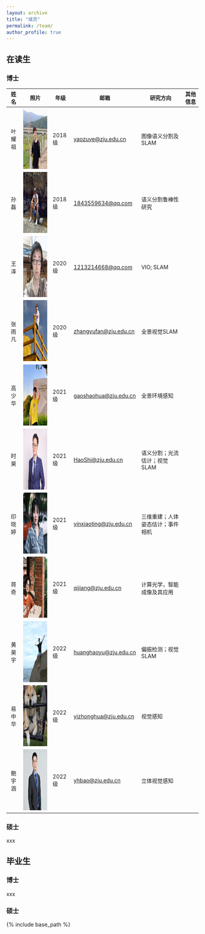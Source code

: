 ```yaml
---
layout: archive
title: "成员"
permalink: /team/
author_profile: true
---
```


## 在读生

### 博士

|  姓名  | 照片                                                         | 年级   | 邮箱                   | 研究方向                         | 其他信息 |
| :----: | ------------------------------------------------------------ | ------ | ---------------------- | -------------------------------- | -------- |
| 叶耀祖 | <img src="/images/students/yeyaozu.jpg" alt="Portfolio" width = 160px height = 160px> | 2018级 | yaozuye@zju.edu.cn     | 图像语义分割及SLAM               |          |
|  孙磊  | <img src="/images/students/sunlei.jpg" alt="Portfolio" width = 160px height = 160px> | 2018级 | 1843559634@qq.com      | 语义分割鲁棒性研究               |          |
|  王泽  | <img src="/images/students/wangze.jpg" alt="Portfolio" width = 160px height = 160px> | 2020级 | 1213214668@qq.com      | VIO; SLAM                        |          |
| 张雨凡 | <img src="/images/students/zhangyufan.jpg" alt="Portfolio" width = 160px height = 160px> | 2020级 | zhangyufan@zju.edu.cn  | 全景视觉SLAM                     |          |
| 高少华 | <img src="/images/students/gaoshaohua.jpg" alt="Portfolio" width = 160px height = 160px> | 2021级 | gaoshaohua@zju.edu.cn  | 全景环境感知                     |          |
|  时昊  | <img src="/images/students/shihao.jpg" alt="Portfolio" width = 160px height = 160px> | 2021级 | HaoShi@zju.edu.cn      | 语义分割；光流估计；视觉SLAM     |          |
| 印晓婷 | <img src="/images/students/yinxiaoting.jpg" alt="Portfolio" width = 160px height = 160px> | 2021级 | yinxiaoting@zju.edu.cn | 三维重建；人体姿态估计；事件相机 |          |
|  蒋奇  | <img src="/images/students/jiangqi2.jpg" alt="Portfolio" width = 160px height = 160px> | 2021级 | qijiang@zju.edu.cn     | 计算光学，智能成像及其应用       |          |
| 黄昊宇 | <img src="/images/students/huanghaoyu2.jpg" alt="Portfolio" width = 160px height = 160px> | 2022级 | huanghaoyu@zju.edu.cn  | 偏振检测；视觉SLAM               |          |
| 易中华 | <img src="/images/students/yizhonghua2.gif" alt="Portfolio" width = 160px height = 160px> | 2022级 | yizhonghua@zju.edu.cn  | 视觉感知                         |          |
| 鲍宇涵 | <img src="/images/students/baoyuhan2.jpg" alt="Portfolio" width = 160px height = 160px> | 2022级 | yhbao@zju.edu.cn       | 立体视觉感知                     |          |

### 硕士

xxx

## 毕业生

### 博士
xxx

### 硕士

{% include base_path %}

<!-- {% for post in site.publications reversed %}
  {% include archive-single.html %}
{% endfor %} -->
